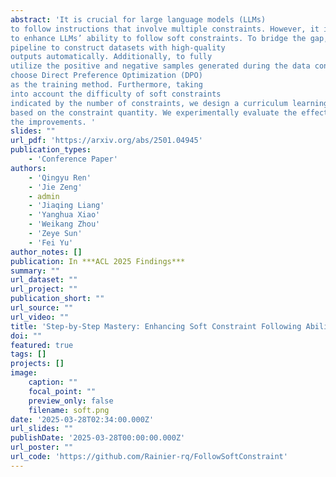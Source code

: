 ```yaml
---
abstract: 'It is crucial for large language models (LLMs)
to follow instructions that involve multiple constraints. However, it is an unexplored area
to enhance LLMs’ ability to follow soft constraints. To bridge the gap, we initially design a
pipeline to construct datasets with high-quality
outputs automatically. Additionally, to fully
utilize the positive and negative samples generated during the data construction process, we
choose Direct Preference Optimization (DPO)
as the training method. Furthermore, taking
into account the difficulty of soft constraints
indicated by the number of constraints, we design a curriculum learning training paradigm
based on the constraint quantity. We experimentally evaluate the effectiveness of our methods in improving LLMs’ soft constraint following ability and analyze the factors driving
the improvements. '
slides: ""
url_pdf: 'https://arxiv.org/abs/2501.04945'
publication_types:
    - 'Conference Paper'
authors:
    - 'Qingyu Ren'
    - 'Jie Zeng'
    - admin
    - 'Jiaqing Liang'
    - 'Yanghua Xiao'
    - 'Weikang Zhou'
    - 'Zeye Sun'
    - 'Fei Yu'
author_notes: []
publication: In ***ACL 2025 Findings***
summary: ""
url_dataset: ""
url_project: ""
publication_short: ""
url_source: ""
url_video: ""
title: 'Step-by-Step Mastery: Enhancing Soft Constraint Following Ability of Large Language Models'
doi: ""
featured: true
tags: []
projects: []
image:
    caption: ""
    focal_point: ""
    preview_only: false
    filename: soft.png
date: '2025-03-28T02:34:00.000Z'
url_slides: ""
publishDate: '2025-03-28T00:00:00.000Z'
url_poster: ""
url_code: 'https://github.com/Rainier-rq/FollowSoftConstraint'
---
```

